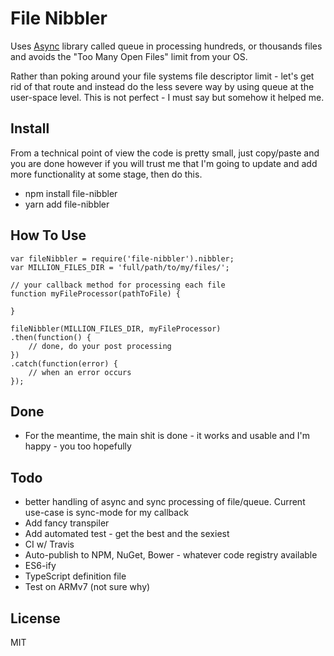 # File Nibbler

Uses [Async](https://caolan.github.io/async/) library called queue in processing hundreds, or thousands files and avoids the "Too Many Open Files" limit from your OS.

Rather than poking around your file systems file descriptor limit - let's get rid of that route and instead do the less severe way by using queue at the user-space level. This is not perfect - I must say but somehow it helped me.

## Install

From a technical point of view the code is pretty small, just copy/paste and you are done however if you will
trust me that I'm going to update and add more functionality at some stage, then do this.

* npm install file-nibbler
* yarn add file-nibbler

## How To Use

```
var fileNibbler = require('file-nibbler').nibbler;
var MILLION_FILES_DIR = 'full/path/to/my/files/';

// your callback method for processing each file
function myFileProcessor(pathToFile) {

}

fileNibbler(MILLION_FILES_DIR, myFileProcessor)
.then(function() {
    // done, do your post processing
})
.catch(function(error) {
    // when an error occurs
});

```

## Done

* For the meantime, the main shit is done - it works and usable and I'm happy - you too hopefully

## Todo

* better handling of async and sync processing of file/queue. Current use-case is sync-mode for my callback
* Add fancy transpiler
* Add automated test - get the best and the sexiest
* CI w/ Travis
* Auto-publish to NPM, NuGet, Bower - whatever code registry available
* ES6-ify
* TypeScript definition file
* Test on ARMv7 (not sure why)

## License

MIT
